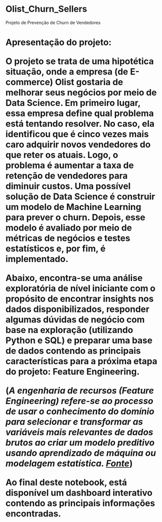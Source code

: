 # Olist_Churn_Sellers
Projeto de Prevenção de Churn de Vendedores
<html><h1> Apresentação do projeto:

O projeto se trata de uma hipotética situação, onde a empresa (de E-commerce) Olist gostaria de melhorar seus negócios por meio de Data Science. Em primeiro lugar, essa empresa define qual problema está tentando resolver. No caso, ela identificou que é cinco vezes mais caro adquirir novos vendedores do que reter os atuais. Logo, o problema é aumentar a taxa de retenção de vendedores para diminuir custos. Uma possível solução de Data Science é construir um modelo de Machine Learning para prever o churn. Depois, esse modelo é avaliado por meio de métricas de negócios e testes estatísticos e, por fim, é implementado.

Abaixo, encontra-se uma análise exploratória de nível iniciante com o propósito de encontrar insights nos dados disponibilizados, responder algumas dúvidas de negócio com base na exploração (utilizando Python e SQL) e preparar uma base de dados contendo as principais características para a próxima etapa do projeto: Feature Engineering.

(*A engenharia de recursos (Feature Engineering) refere-se ao processo de usar o conhecimento do domínio para selecionar e transformar as variáveis ​​mais relevantes de dados brutos ao criar um modelo preditivo usando aprendizado de máquina ou modelagem estatística.
<a href="https://www.heavy.ai/technical-glossary/feature-engineering">Fonte</a>*)

Ao final deste notebook, está disponível um dashboard interativo contendo as principais informações encontradas.

</html>
